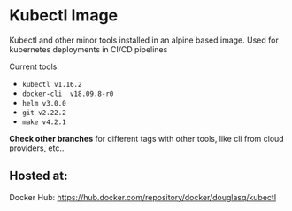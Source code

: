 # Kubectl Image

Kubectl and other minor tools installed in an alpine based image. Used for kubernetes deployments in CI/CD pipelines

Current tools:

- `kubectl v1.16.2`
- `docker-cli  v18.09.8-r0`
- `helm v3.0.0`
- `git v2.22.2`
- `make v4.2.1`

**Check other branches** for different tags with other tools, like cli from cloud providers, etc..


## Hosted at:

Docker Hub: https://hub.docker.com/repository/docker/douglasq/kubectl

